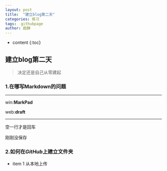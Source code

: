 ```yaml
---
layout: post
title:  "建立blog第二天"
categories: 练习
tags:  githubpage 
author: 趋静
---
```


* content
{:toc}


## 建立blog第二天
> 决定还是自己从零建起

### 1.在哪写Markdown的问题
***
win:**MarkPad**

web:**draft**
***
空一行才是回车

刚刚没保存
### 2.如何在*GitHub*上建立文件夹
* item 1 从本地上传

